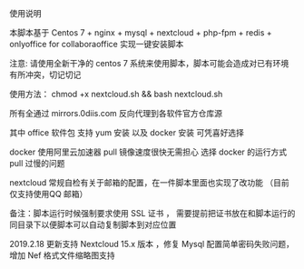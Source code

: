 使用说明

本脚本基于 Centos 7 + nginx + mysql + nextcloud + php-fpm + redis + onlyoffice for collaboraoffice 实现一键安装脚本

注意: 请使用全新干净的 centos 7 系统来使用脚本，脚本可能会造成对已有环境有所冲突，切记切记

使用方法： chmod +x nextcloud.sh && bash nextcloud.sh

所有全通过 mirrors.0diis.com 反向代理到各软件官方仓库源

其中 office 软件包 支持 yum 安装 以及 docker 安装 可凭喜好选择

docker 使用阿里云加速器 pull 镜像速度很快无需担心 选择 docker 的运行方式 pull 过慢的问题

nextcloud 常规自检有关于邮箱的配置，在一件脚本里面也实现了改功能 （目前仅支持使用QQ 邮箱）

备注：脚本运行时候强制要求使用 SSL 证书 ， 需要提前把证书放在和脚本运行的同目录下以便脚本可以自动复制脚本到对应位置

2019.2.18 更新支持 Nextcloud 15.x 版本 ，修复 Mysql 配置简单密码失败问题，增加 Nef 格式文件缩略图支持
